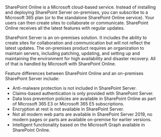 SharePoint Online is a Microsoft cloud-based service. Instead of installing and deploying SharePoint Server on-premises, you can subscribe to a Microsoft 365 plan (or to the standalone SharePoint Online service). Your users can then create sites to collaborate or communicate. SharePoint Online receives all the latest features with regular updates. 

SharePoint Server is an on-premises solution. It includes the ability to create sites for collaboration and communication but will not reflect the latest updates. The on-premises product requires an organization to maintain servers, including patching, updating, and setting up and maintaining the environment for high availability and disaster recovery. All of that is handled by Microsoft with SharePoint Online.

Feature differences between SharePoint Online and an on-premises SharePoint Server include:  
- Anti-malware protection is not included in SharePoint Server. 
- Claims-based authentication is only provided with SharePoint Server. 
- Data loss prevention policies are available in SharePoint Online as part of Microsoft 365 E3 or Microsoft 365 E5 subscriptions.  
- Encryption at rest is not available in SharePoint Server.
- Not all modern web parts are available in SharePoint Server 2019, no modern pages or parts are available on-premise for earlier versions.
- Intelligent functionality based on the Microsoft Graph available in SharePoint Online.
